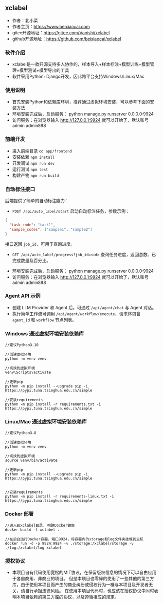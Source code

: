 ## xclabel
* 作者：北小菜 
* 作者主页：https://www.beixiaocai.com
* gitee开源地址：https://gitee.com/Vanishi/xclabel
* github开源地址：https://github.com/beixiaocai/xclabel

### 软件介绍
- xclabel是一款开源支持多人协作的，样本导入+样本标注+模型训练+模型管理+模型测试+模型导出的工具
- 软件采用Python+Django开发，因此跨平台支持Windows/Linux/Mac

### 使用说明
- 首先安装Python和依赖库环境，推荐通过虚拟环境安装，可以参考下面的安装方法
- 环境安装完成后，启动服务： python manage.py runserver 0.0.0.0:9924
- 访问服务：在浏览器输入 http://127.0.0.1:9924 就可以开始了，默认账号 admin admin888

### 前端开发
- 进入前端目录 `cd app/frontend`
- 安装依赖 `npm install`
- 开发调试 `npm run dev`
- 运行测试 `npm test`
- 构建产物 `npm run build`

### 自动标注接口

后端提供了简单的自动标注能力：

* `POST /api/auto_label/start`  启动自动标注任务，参数示例：

```json
{
  "task_code": "task1",
  "sample_codes": ["sample1", "sample2"]
}
```

接口返回 `job_id`，可用于查询进度。

* `GET /api/auto_label/progress?job_id=<id>` 查询任务进度，返回总数、已完成数量及百分比。

- 环境安装完成后，启动服务： python manage.py runserver 0.0.0.0:9924
- 访问服务：在浏览器输入 http://127.0.0.1:9924 就可以开始了，默认账号 admin admin888

### Agent API 示例
- 创建 LLM Provider 和 Agent 后，可通过 `/api/agent/chat` 与 Agent 对话。
- 执行简单工作流可调用 `/api/agent/workflow/execute`，请求体包含 `agent_id` 和 `workflow` 节点列表。

### Windows 通过虚拟环境安装依赖库
~~~
//建议Python3.10

//创建虚拟环境
python -m venv venv

//切换到虚拟环境
venv\Scripts\activate

//更新pip
python -m pip install --upgrade pip -i https://pypi.tuna.tsinghua.edu.cn/simple

//安装requirements
python -m pip install -r requirements.txt -i https://pypi.tuna.tsinghua.edu.cn/simple

~~~


### Linux/Mac 通过虚拟环境安装依赖库
~~~
//建议Python3.8

//创建虚拟环境
python -m venv venv

//切换到虚拟环境
source venv/bin/activate

//更新pip
python -m pip install --upgrade pip -i https://pypi.tuna.tsinghua.edu.cn/simple


//安装requirements
python -m pip install -r requirements-linux.txt -i https://pypi.tuna.tsinghua.edu.cn/simple

~~~

### Docker 部署
~~~
//进入到xclabel目录, 构建Docker镜像
docker build -t xclabel .

//在后台运行Docker容器，端口9924，将容器内的storage和log文件夹挂载到主机
docker run -d -p 9924:9924 -v ./storage:/xclabel/storage -v ./log:/xclabel/log xclabel

~~~


### 授权协议

- 本项目自有代码使用宽松的MIT协议，在保留版权信息的情况下可以自由应用于各自商用、非商业的项目。
但是本项目也零碎的使用了一些其他的第三方库，由于使用本项目而产生的商业纠纷或侵权行为一概与本项目及开发者无关，请自行承担法律风险。
在使用本项目代码时，也应该在授权协议中同时表明本项目依赖的第三方库的协议，以及遵循相应的规定。


